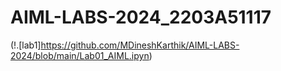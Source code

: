 # AIML-LABS-2024_2203A51117
(!.[lab1]https://github.com/MDineshKarthik/AIML-LABS-2024/blob/main/Lab01_AIML.ipyn)
